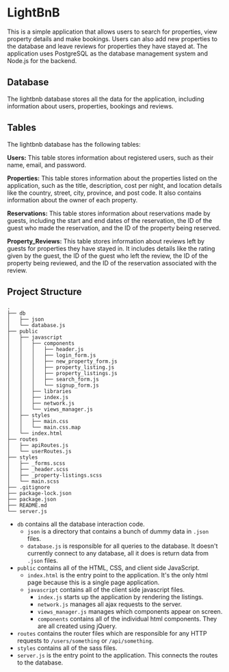 # LightBnB

This is a simple application that allows users to search for properties, view property details and make bookings. Users can also add new properties to the database and leave reviews for properties they have stayed at. The application uses PostgreSQL as the database management system and Node.js for the backend.

## Database
 The lightbnb database stores all the data for the application, including information about users, properties, bookings and reviews.

## Tables
The lightbnb database has the following tables:

**Users:** This table stores information about registered users, such as their name, email, and password.

**Properties:** This table stores information about the properties listed on the application, such as the title, description, cost per night, and location details like the country, street, city, province, and post code. It also contains information about the owner of each property.

**Reservations:** This table stores information about reservations made by guests, including the start and end dates of the reservation, the ID of the guest who made the reservation, and the ID of the property being reserved.

**Property_Reviews:** This table stores information about reviews left by guests for properties they have stayed in. It includes details like the rating given by the guest, the ID of the guest who left the review, the ID of the property being reviewed, and the ID of the reservation associated with the review.


## Project Structure

```
.
├── db
│   ├── json
│   └── database.js
├── public
│   ├── javascript
│   │   ├── components 
│   │   │   ├── header.js
│   │   │   ├── login_form.js
│   │   │   ├── new_property_form.js
│   │   │   ├── property_listing.js
│   │   │   ├── property_listings.js
│   │   │   ├── search_form.js
│   │   │   └── signup_form.js
│   │   ├── libraries
│   │   ├── index.js
│   │   ├── network.js
│   │   └── views_manager.js
│   ├── styles
│   │   ├── main.css
│   │   └── main.css.map
│   └── index.html
├── routes
│   ├── apiRoutes.js
│   └── userRoutes.js
├── styles  
│   ├── _forms.scss
│   ├── _header.scss
│   ├── _property-listings.scss
│   └── main.scss
├── .gitignore
├── package-lock.json
├── package.json
├── README.md
└── server.js
```

* `db` contains all the database interaction code.
  * `json` is a directory that contains a bunch of dummy data in `.json` files.
  * `database.js` is responsible for all queries to the database. It doesn't currently connect to any database, all it does is return data from `.json` files.
* `public` contains all of the HTML, CSS, and client side JavaScript. 
  * `index.html` is the entry point to the application. It's the only html page because this is a single page application.
  * `javascript` contains all of the client side javascript files.
    * `index.js` starts up the application by rendering the listings.
    * `network.js` manages all ajax requests to the server.
    * `views_manager.js` manages which components appear on screen.
    * `components` contains all of the individual html components. They are all created using jQuery.
* `routes` contains the router files which are responsible for any HTTP requests to `/users/something` or `/api/something`. 
* `styles` contains all of the sass files. 
* `server.js` is the entry point to the application. This connects the routes to the database.

